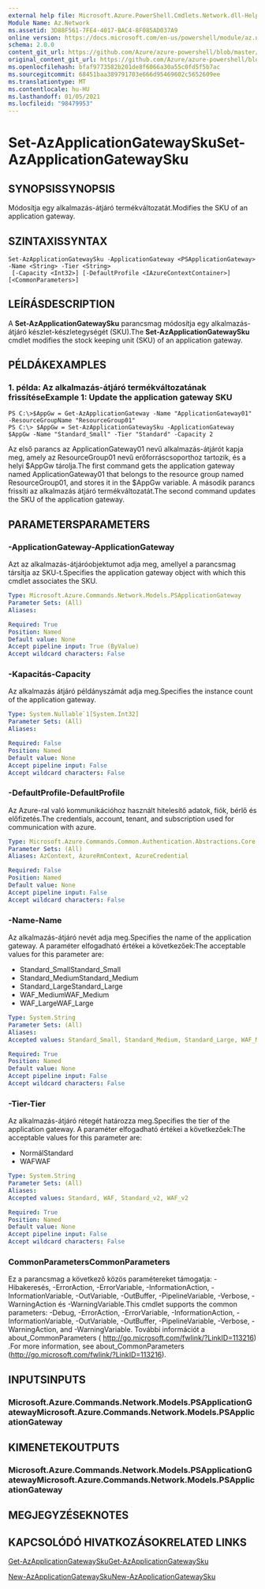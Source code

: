 ```yaml
---
external help file: Microsoft.Azure.PowerShell.Cmdlets.Network.dll-Help.xml
Module Name: Az.Network
ms.assetid: 3D88F561-7FE4-4017-BAC4-8F085AD037A9
online version: https://docs.microsoft.com/en-us/powershell/module/az.network/set-azapplicationgatewaysku
schema: 2.0.0
content_git_url: https://github.com/Azure/azure-powershell/blob/master/src/Network/Network/help/Set-AzApplicationGatewaySku.md
original_content_git_url: https://github.com/Azure/azure-powershell/blob/master/src/Network/Network/help/Set-AzApplicationGatewaySku.md
ms.openlocfilehash: bfaf9773582b201de8f6066a30a55c0fd5f5b7ac
ms.sourcegitcommit: 68451baa389791703e666d95469602c5652609ee
ms.translationtype: MT
ms.contentlocale: hu-HU
ms.lasthandoff: 01/05/2021
ms.locfileid: "98479953"
---
```

# <span data-ttu-id="6d970-101">Set-AzApplicationGatewaySku</span><span class="sxs-lookup"><span data-stu-id="6d970-101">Set-AzApplicationGatewaySku</span></span>

## <span data-ttu-id="6d970-102">SYNOPSIS</span><span class="sxs-lookup"><span data-stu-id="6d970-102">SYNOPSIS</span></span>
<span data-ttu-id="6d970-103">Módosítja egy alkalmazás-átjáró termékváltozatát.</span><span class="sxs-lookup"><span data-stu-id="6d970-103">Modifies the SKU of an application gateway.</span></span>

## <span data-ttu-id="6d970-104">SZINTAXIS</span><span class="sxs-lookup"><span data-stu-id="6d970-104">SYNTAX</span></span>

```
Set-AzApplicationGatewaySku -ApplicationGateway <PSApplicationGateway> -Name <String> -Tier <String>
 [-Capacity <Int32>] [-DefaultProfile <IAzureContextContainer>] [<CommonParameters>]
```

## <span data-ttu-id="6d970-105">LEÍRÁS</span><span class="sxs-lookup"><span data-stu-id="6d970-105">DESCRIPTION</span></span>
<span data-ttu-id="6d970-106">A **Set-AzApplicationGatewaySku** parancsmag módosítja egy alkalmazás-átjáró készlet-készletegységét (SKU).</span><span class="sxs-lookup"><span data-stu-id="6d970-106">The **Set-AzApplicationGatewaySku** cmdlet modifies the stock keeping unit (SKU) of an application gateway.</span></span>

## <span data-ttu-id="6d970-107">PÉLDÁK</span><span class="sxs-lookup"><span data-stu-id="6d970-107">EXAMPLES</span></span>

### <span data-ttu-id="6d970-108">1. példa: Az alkalmazás-átjáró termékváltozatának frissítése</span><span class="sxs-lookup"><span data-stu-id="6d970-108">Example 1: Update the application gateway SKU</span></span>
```
PS C:\>$AppGw = Get-AzApplicationGateway -Name "ApplicationGateway01" -ResourceGroupName "ResourceGroup01"
PS C:\> $AppGw = Set-AzApplicationGatewaySku -ApplicationGateway $AppGw -Name "Standard_Small" -Tier "Standard" -Capacity 2
```

<span data-ttu-id="6d970-109">Az első parancs az ApplicationGateway01 nevű alkalmazás-átjárót kapja meg, amely az ResourceGroup01 nevű erőforráscsoporthoz tartozik, és a helyi $AppGw tárolja.</span><span class="sxs-lookup"><span data-stu-id="6d970-109">The first command gets the application gateway named ApplicationGateway01 that belongs to the resource group named ResourceGroup01, and stores it in the $AppGw variable.</span></span>
<span data-ttu-id="6d970-110">A második parancs frissíti az alkalmazás átjáró termékváltozatát.</span><span class="sxs-lookup"><span data-stu-id="6d970-110">The second command updates the SKU of the application gateway.</span></span>

## <span data-ttu-id="6d970-111">PARAMETERS</span><span class="sxs-lookup"><span data-stu-id="6d970-111">PARAMETERS</span></span>

### <span data-ttu-id="6d970-112">-ApplicationGateway</span><span class="sxs-lookup"><span data-stu-id="6d970-112">-ApplicationGateway</span></span>
<span data-ttu-id="6d970-113">Azt az alkalmazás-átjáróobjektumot adja meg, amellyel a parancsmag társítja az SKU-t.</span><span class="sxs-lookup"><span data-stu-id="6d970-113">Specifies the application gateway object with which this cmdlet associates the SKU.</span></span>

```yaml
Type: Microsoft.Azure.Commands.Network.Models.PSApplicationGateway
Parameter Sets: (All)
Aliases:

Required: True
Position: Named
Default value: None
Accept pipeline input: True (ByValue)
Accept wildcard characters: False
```

### <span data-ttu-id="6d970-114">-Kapacitás</span><span class="sxs-lookup"><span data-stu-id="6d970-114">-Capacity</span></span>
<span data-ttu-id="6d970-115">Az alkalmazás átjáró példányszámát adja meg.</span><span class="sxs-lookup"><span data-stu-id="6d970-115">Specifies the instance count of the application gateway.</span></span>

```yaml
Type: System.Nullable`1[System.Int32]
Parameter Sets: (All)
Aliases:

Required: False
Position: Named
Default value: None
Accept pipeline input: False
Accept wildcard characters: False
```

### <span data-ttu-id="6d970-116">-DefaultProfile</span><span class="sxs-lookup"><span data-stu-id="6d970-116">-DefaultProfile</span></span>
<span data-ttu-id="6d970-117">Az Azure-ral való kommunikációhoz használt hitelesítő adatok, fiók, bérlő és előfizetés.</span><span class="sxs-lookup"><span data-stu-id="6d970-117">The credentials, account, tenant, and subscription used for communication with azure.</span></span>

```yaml
Type: Microsoft.Azure.Commands.Common.Authentication.Abstractions.Core.IAzureContextContainer
Parameter Sets: (All)
Aliases: AzContext, AzureRmContext, AzureCredential

Required: False
Position: Named
Default value: None
Accept pipeline input: False
Accept wildcard characters: False
```

### <span data-ttu-id="6d970-118">-Name</span><span class="sxs-lookup"><span data-stu-id="6d970-118">-Name</span></span>
<span data-ttu-id="6d970-119">Az alkalmazás-átjáró nevét adja meg.</span><span class="sxs-lookup"><span data-stu-id="6d970-119">Specifies the name of the application gateway.</span></span>
<span data-ttu-id="6d970-120">A paraméter elfogadható értékei a következőek:</span><span class="sxs-lookup"><span data-stu-id="6d970-120">The acceptable values for this parameter are:</span></span>
- <span data-ttu-id="6d970-121">Standard_Small</span><span class="sxs-lookup"><span data-stu-id="6d970-121">Standard_Small</span></span>
- <span data-ttu-id="6d970-122">Standard_Medium</span><span class="sxs-lookup"><span data-stu-id="6d970-122">Standard_Medium</span></span>
- <span data-ttu-id="6d970-123">Standard_Large</span><span class="sxs-lookup"><span data-stu-id="6d970-123">Standard_Large</span></span>
- <span data-ttu-id="6d970-124">WAF_Medium</span><span class="sxs-lookup"><span data-stu-id="6d970-124">WAF_Medium</span></span>
- <span data-ttu-id="6d970-125">WAF_Large</span><span class="sxs-lookup"><span data-stu-id="6d970-125">WAF_Large</span></span>

```yaml
Type: System.String
Parameter Sets: (All)
Aliases:
Accepted values: Standard_Small, Standard_Medium, Standard_Large, WAF_Medium, WAF_Large, Standard_v2, WAF_v2

Required: True
Position: Named
Default value: None
Accept pipeline input: False
Accept wildcard characters: False
```

### <span data-ttu-id="6d970-126">-Tier</span><span class="sxs-lookup"><span data-stu-id="6d970-126">-Tier</span></span>
<span data-ttu-id="6d970-127">Az alkalmazás-átjáró rétegét határozza meg.</span><span class="sxs-lookup"><span data-stu-id="6d970-127">Specifies the tier of the application gateway.</span></span>
<span data-ttu-id="6d970-128">A paraméter elfogadható értékei a következőek:</span><span class="sxs-lookup"><span data-stu-id="6d970-128">The acceptable values for this parameter are:</span></span>
- <span data-ttu-id="6d970-129">Normál</span><span class="sxs-lookup"><span data-stu-id="6d970-129">Standard</span></span>
- <span data-ttu-id="6d970-130">WAF</span><span class="sxs-lookup"><span data-stu-id="6d970-130">WAF</span></span>

```yaml
Type: System.String
Parameter Sets: (All)
Aliases:
Accepted values: Standard, WAF, Standard_v2, WAF_v2

Required: True
Position: Named
Default value: None
Accept pipeline input: False
Accept wildcard characters: False
```

### <span data-ttu-id="6d970-131">CommonParameters</span><span class="sxs-lookup"><span data-stu-id="6d970-131">CommonParameters</span></span>
<span data-ttu-id="6d970-132">Ez a parancsmag a következő közös paramétereket támogatja: -Hibakeresés, -ErrorAction, -ErrorVariable, -InformationAction, -InformationVariable, -OutVariable, -OutBuffer, -PipelineVariable, -Verbose, -WarningAction és -WarningVariable.</span><span class="sxs-lookup"><span data-stu-id="6d970-132">This cmdlet supports the common parameters: -Debug, -ErrorAction, -ErrorVariable, -InformationAction, -InformationVariable, -OutVariable, -OutBuffer, -PipelineVariable, -Verbose, -WarningAction, and -WarningVariable.</span></span> <span data-ttu-id="6d970-133">További információt a about_CommonParameters ( http://go.microsoft.com/fwlink/?LinkID=113216) .</span><span class="sxs-lookup"><span data-stu-id="6d970-133">For more information, see about_CommonParameters (http://go.microsoft.com/fwlink/?LinkID=113216).</span></span>

## <span data-ttu-id="6d970-134">INPUTS</span><span class="sxs-lookup"><span data-stu-id="6d970-134">INPUTS</span></span>

### <span data-ttu-id="6d970-135">Microsoft.Azure.Commands.Network.Models.PSApplicationGateway</span><span class="sxs-lookup"><span data-stu-id="6d970-135">Microsoft.Azure.Commands.Network.Models.PSApplicationGateway</span></span>

## <span data-ttu-id="6d970-136">KIMENETEK</span><span class="sxs-lookup"><span data-stu-id="6d970-136">OUTPUTS</span></span>

### <span data-ttu-id="6d970-137">Microsoft.Azure.Commands.Network.Models.PSApplicationGateway</span><span class="sxs-lookup"><span data-stu-id="6d970-137">Microsoft.Azure.Commands.Network.Models.PSApplicationGateway</span></span>

## <span data-ttu-id="6d970-138">MEGJEGYZÉSEK</span><span class="sxs-lookup"><span data-stu-id="6d970-138">NOTES</span></span>

## <span data-ttu-id="6d970-139">KAPCSOLÓDÓ HIVATKOZÁSOK</span><span class="sxs-lookup"><span data-stu-id="6d970-139">RELATED LINKS</span></span>

[<span data-ttu-id="6d970-140">Get-AzApplicationGatewaySku</span><span class="sxs-lookup"><span data-stu-id="6d970-140">Get-AzApplicationGatewaySku</span></span>](./Get-AzApplicationGatewaySku.md)

[<span data-ttu-id="6d970-141">New-AzApplicationGatewaySku</span><span class="sxs-lookup"><span data-stu-id="6d970-141">New-AzApplicationGatewaySku</span></span>](./New-AzApplicationGatewaySku.md)


